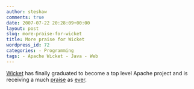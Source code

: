 ```yaml
---
author: steshaw
comments: true
date: 2007-07-22 20:28:09+00:00
layout: post
slug: more-praise-for-wicket
title: More praise for Wicket
wordpress_id: 72
categories: - Programming
tags: - Apache Wicket - Java - Web
---
```


[Wicket](http://wicket.apache.org/) has finally graduated to become a top level Apache project and is receiving a much [praise](http://jlawmi.blogspot.com/2007/06/reasons-to-love-wicket.html) as [ever](http://xhab.blogspot.com/2007/07/top-10-reasons-why-you-should-try.html).

